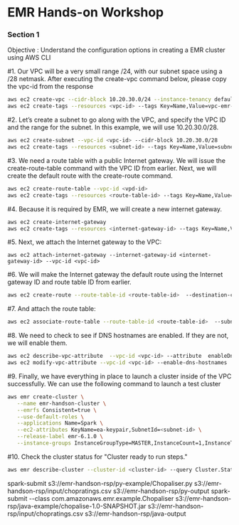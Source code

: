# EMR Hands-on Workshop

### Section 1
Objective : Understand the configuration options in creating a EMR cluster using AWS CLI

#1. Our VPC will be a very small range /24, with our subnet space using a /28 netmask. After executing the create-vpc command below, please copy the vpc-id from the response
```sh
aws ec2 create-vpc --cidr-block 10.20.30.0/24 --instance-tenancy default
aws ec2 create-tags --resources <vpc-id> --tags Key=Name,Value=vpc-emr-handson
```

#2. Let’s create a subnet to go along with the VPC, and specify the VPC ID and the range for the subnet. In this example, we will use 10.20.30.0/28.
```sh
aws ec2 create-subnet --vpc-id <vpc-id> --cidr-block 10.20.30.0/28
aws ec2 create-tags --resources <subnet-id> --tags Key=Name,Value=subnet-emr-handson
```

#3. We need a route table with a public Internet gateway. We will issue the create-route-table command with the VPC ID from earlier. Next, we will create the default route with the create-route command.
```sh
aws ec2 create-route-table --vpc-id <vpd-id>
aws ec2 create-tags --resources <route-table-id> --tags Key=Name,Value=rtb-emr-handson
```

#4. Because it is required by EMR, we will create a new internet gateway.
```sh
aws ec2 create-internet-gateway
aws ec2 create-tags --resources <internet-gateway-id> --tags Key=Name,Value=igw-emr-handson
```

#5. Next, we attach the Internet gateway to the VPC:
```
aws ec2 attach-internet-gateway --internet-gateway-id <internet-gateway-id> --vpc-id <vpc-id>
```

#6. We will make the Internet gateway the default route using the Internet gateway ID and route table ID from earlier.
```sh
aws ec2 create-route --route-table-id <route-table-id>  --destination-cidr-block 0.0.0.0/0 --gateway-id igw-08762ab2d6842477d
```

#7. And attach the route table:
```sh
aws ec2 associate-route-table --route-table-id <route-table-id>  --subnet-id <subnet-id>
```

#8. We need to check to see if DNS hostnames are enabled. If they are not, we will enable them.
```sh
aws ec2 describe-vpc-attribute  --vpc-id <vpc-id> --attribute  enableDnsHostnames
aws ec2 modify-vpc-attribute --vpc-id <vpc-id> --enable-dns-hostnames
```

#9. Finally, we have everything in place to launch a cluster inside of the VPC successfully. We can use the following command to launch a test cluster
```sh
aws emr create-cluster \
   --name emr-handson-cluster \
   --emrfs Consistent=true \
   --use-default-roles \
   --applications Name=Spark \
   --ec2-attributes KeyName=ea-keypair,SubnetId=<subnet-id> \
   --release-label emr-6.1.0 \
   --instance-groups InstanceGroupType=MASTER,InstanceCount=1,InstanceType=m3.xlarge InstanceGroupType=CORE,InstanceCount=2,InstanceType=m3.xlarge
```

#10. Check the cluster status for "Cluster ready to run steps."
```sh
aws emr describe-cluster --cluster-id <cluster-id> --query Cluster.Status.StateChangeReason.Message
```


spark-submit s3://emr-handson-rsp/py-example/Chopaliser.py s3://emr-handson-rsp/input/chopratings.csv s3://emr-handson-rsp/py-output
spark-submit --class com.amazonaws.emr.example.Chopaliser s3://emr-handson-rsp/java-example/chopalise-1.0-SNAPSHOT.jar s3://emr-handson-rsp/input/chopratings.csv s3://emr-handson-rsp/java-output




